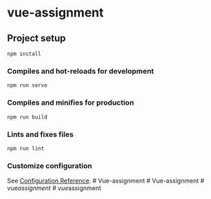 # vue-assignment

## Project setup
```
npm install
```

### Compiles and hot-reloads for development
```
npm run serve
```

### Compiles and minifies for production
```
npm run build
```

### Lints and fixes files
```
npm run lint
```

### Customize configuration
See [Configuration Reference](https://cli.vuejs.org/config/).
#   V u e - a s s i g n m e n t  
 #   V u e - a s s i g n m e n t  
 #   v u e _ a s s i g n m e n t  
 #   v u e _ a s s i g n m e n t  
 